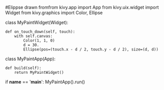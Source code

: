 #Elippse drawn 
fromfrom kivy.app import App
from kivy.uix.widget import Widget
from kivy.graphics import Color, Ellipse


class MyPaintWidget(Widget):

    def on_touch_down(self, touch):
        with self.canvas:
            Color(1, 1, 0)
            d = 30.
            Ellipse(pos=(touch.x - d / 2, touch.y - d / 2), size=(d, d))


class MyPaintApp(App):

    def build(self):
        return MyPaintWidget()


if __name__ == '__main__':
    MyPaintApp().run()
